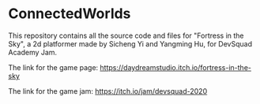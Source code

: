 # ConnectedWorlds

This repository contains all the source code and files for "Fortress in the Sky", a 2d platformer made by Sicheng Yi and Yangming Hu, for DevSquad Academy Jam.

The link for the game page: 
https://daydreamstudio.itch.io/fortress-in-the-sky

The link for the game jam:
https://itch.io/jam/devsquad-2020
